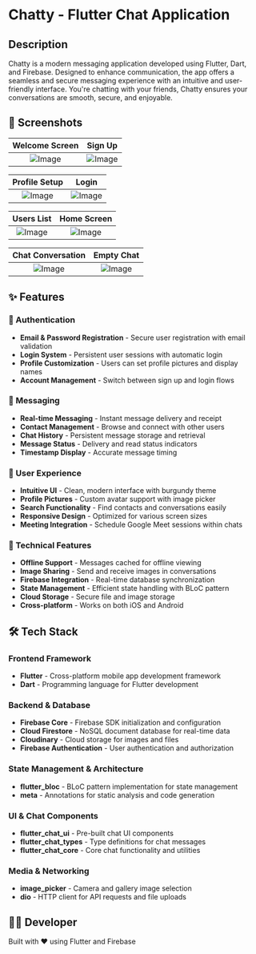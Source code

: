 # Chatty - Flutter Chat Application

## Description

Chatty is a modern messaging application developed using Flutter, Dart, and Firebase. Designed to enhance communication, the app offers a seamless and secure messaging experience with an intuitive and user-friendly interface. You're chatting with your friends, Chatty ensures your conversations are smooth, secure, and enjoyable.

## 📱 Screenshots

| Welcome Screen | Sign Up |
|:--------------:|:--------------:|
| ![Image](https://github.com/user-attachments/assets/946a48d8-0734-4204-837d-b588ea9ccff5) | ![Image](https://github.com/user-attachments/assets/c4c68669-f45f-469d-aaf0-1ab9f8a853dd) |

| Profile Setup | Login |
|:--------------:|:--------------:|
| ![Image](https://github.com/user-attachments/assets/d97b549a-9901-4ff6-b804-8529530a686f) | ![Image](https://github.com/user-attachments/assets/26937632-7dcb-40d9-8d72-3d63a916b507) |

| Users List | Home Screen |
|:--------------:|:--------------:|
| ![Image](https://github.com/user-attachments/assets/c8167942-4c5c-4b36-ae33-5cb4fb315966) | ![Image](https://github.com/user-attachments/assets/fc2473b6-6539-4dea-8037-bf0e6709823a) |

Chat Conversation | Empty Chat |
|:--------------:|:--------------:|
| ![Image](https://github.com/user-attachments/assets/5060ec3e-1726-429c-a6b8-c5cd13c547fe) | ![Image](https://github.com/user-attachments/assets/bd1cf2be-5475-43fe-a108-703301fbb2b2) |

## ✨ Features

### 🔐 Authentication
- **Email & Password Registration** - Secure user registration with email validation
- **Login System** - Persistent user sessions with automatic login
- **Profile Customization** - Users can set profile pictures and display names
- **Account Management** - Switch between sign up and login flows

### 💬 Messaging
- **Real-time Messaging** - Instant message delivery and receipt
- **Contact Management** - Browse and connect with other users
- **Chat History** - Persistent message storage and retrieval
- **Message Status** - Delivery and read status indicators
- **Timestamp Display** - Accurate message timing

### 👤 User Experience
- **Intuitive UI** - Clean, modern interface with burgundy theme
- **Profile Pictures** - Custom avatar support with image picker
- **Search Functionality** - Find contacts and conversations easily
- **Responsive Design** - Optimized for various screen sizes
- **Meeting Integration** - Schedule Google Meet sessions within chats

### 🔧 Technical Features
- **Offline Support** - Messages cached for offline viewing
- **Image Sharing** - Send and receive images in conversations
- **Firebase Integration** - Real-time database synchronization
- **State Management** - Efficient state handling with BLoC pattern
- **Cloud Storage** - Secure file and image storage
- **Cross-platform** - Works on both iOS and Android

## 🛠️ Tech Stack

### Frontend Framework
- **Flutter** - Cross-platform mobile app development framework
- **Dart** - Programming language for Flutter development

### Backend & Database
- **Firebase Core** - Firebase SDK initialization and configuration
- **Cloud Firestore** - NoSQL document database for real-time data
- **Cloudinary** - Cloud storage for images and files
- **Firebase Authentication** - User authentication and authorization

### State Management & Architecture
- **flutter_bloc** - BLoC pattern implementation for state management
- **meta** - Annotations for static analysis and code generation

### UI & Chat Components
- **flutter_chat_ui** - Pre-built chat UI components
- **flutter_chat_types** - Type definitions for chat messages
- **flutter_chat_core** - Core chat functionality and utilities

### Media & Networking
- **image_picker** - Camera and gallery image selection
- **dio** - HTTP client for API requests and file uploads

  
## 👨‍💻 Developer

Built with ❤️ using Flutter and Firebase

